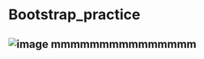 # Bootstrap_practice
## ![image](https://github.com/user-attachments/assets/128a977e-0ac0-4fa1-9089-13ef1122519d) mmmmmmmmmmmmmmm

 
